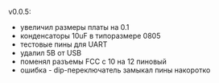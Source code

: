 v0.0.5:

- увеличил размеры платы на 0.1
- конденсаторы 10uF в типоразмере 0805
- тестовые пины для UART
- удалил 5В от USB
- поменял разъемы FCC с 10 на 12 пиновый
- ошибка - dip-переключатель замыкал пины накоротко
